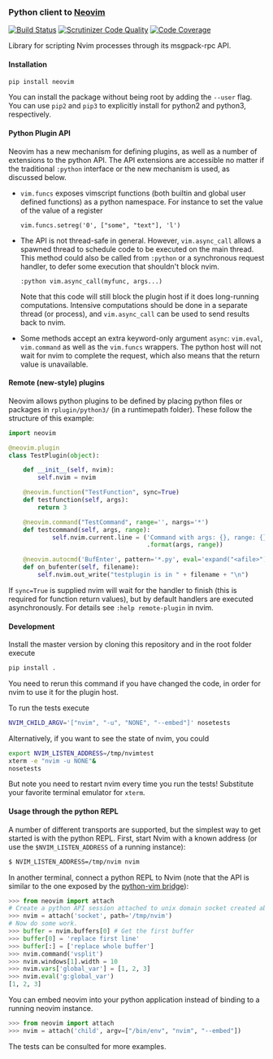 ### Python client to [Neovim](https://github.com/neovim/neovim)

[![Build Status](https://travis-ci.org/neovim/python-client.svg?branch=master)](https://travis-ci.org/neovim/python-client)
[![Scrutinizer Code Quality](https://scrutinizer-ci.com/g/neovim/python-client/badges/quality-score.png?b=master)](https://scrutinizer-ci.com/g/neovim/python-client/?branch=master)
[![Code Coverage](https://scrutinizer-ci.com/g/neovim/python-client/badges/coverage.png?b=master)](https://scrutinizer-ci.com/g/neovim/python-client/?branch=master)

Library for scripting Nvim processes through its msgpack-rpc API.

#### Installation

```sh
pip install neovim
```

You can install the package without being root by adding the `--user` flag. You can use `pip2` and `pip3` to explicitly install for python2 and python3, respectively.

#### Python Plugin API

Neovim has a new mechanism for defining plugins, as well as a number of extensions to the python API. The API extensions are accessible no matter if the traditional `:python` interface or the new mechanism is used, as discussed below.

* `vim.funcs` exposes vimscript functions (both builtin and global user defined functions) as a python namespace. For instance to set the value of the value of a register

    `vim.funcs.setreg('0', ["some", "text"], 'l')`

* The API is not thread-safe in general. However, `vim.async_call` allows a spawned thread to schedule code to be executed on the main thread. This method could also be called from `:python` or a synchronous request handler, to defer some execution that shouldn't block nvim.

    `:python vim.async_call(myfunc, args...)`

  Note that this code will still block the plugin host if it does long-running computations. Intensive computations should be done in a separate thread (or process), and `vim.async_call` can be used to send results back to nvim.

* Some methods accept an extra keyword-only argument `async`: `vim.eval`, `vim.command` as well as the `vim.funcs` wrappers. The python host will not wait for nvim to complete the request, which also means that the return value is unavailable.

#### Remote (new-style) plugins

Neovim allows python plugins to be defined by placing python files or packages in `rplugin/python3/` (in a runtimepath folder). These follow the structure of this example:
```python
import neovim

@neovim.plugin
class TestPlugin(object):

    def __init__(self, nvim):
        self.nvim = nvim

    @neovim.function("TestFunction", sync=True)
    def testfunction(self, args):
        return 3

    @neovim.command("TestCommand", range='', nargs='*')
    def testcommand(self, args, range):
            self.nvim.current.line = ('Command with args: {}, range: {}'
                                      .format(args, range))

    @neovim.autocmd('BufEnter', pattern='*.py', eval='expand("<afile>")', sync=True)
    def on_bufenter(self, filename):
        self.nvim.out_write("testplugin is in " + filename + "\n")
```

If `sync=True` is supplied nvim will wait for the handler to finish (this is required for function return values),
but by default handlers are executed asynchronously.
For details see `:help remote-plugin` in nvim.

#### Development

Install the master version by cloning this repository and in the root folder execute

```sh
pip install .
```

You need to rerun this command if you have changed the code, in order for nvim to use it for the plugin host.

To run the tests execute

```sh
NVIM_CHILD_ARGV='["nvim", "-u", "NONE", "--embed"]' nosetests
```

Alternatively, if you want to see the state of nvim, you could

```sh
export NVIM_LISTEN_ADDRESS=/tmp/nvimtest
xterm -e "nvim -u NONE"&
nosetests
```

But note you need to restart nvim every time you run the tests! Substitute your favorite terminal emulator for `xterm`.

#### Usage through the python REPL

A number of different transports are supported, but the simplest way to get
started is with the python REPL. First, start Nvim with a known address (or
use the `$NVIM_LISTEN_ADDRESS` of a running instance): 

```sh
$ NVIM_LISTEN_ADDRESS=/tmp/nvim nvim
```

In another terminal, connect a python REPL to Nvim (note that the API is
similar to the one exposed by the [python-vim
bridge](http://vimdoc.sourceforge.net/htmldoc/if_pyth.html#python-vim)):

```python
>>> from neovim import attach
# Create a python API session attached to unix domain socket created above:
>>> nvim = attach('socket', path='/tmp/nvim')
# Now do some work. 
>>> buffer = nvim.buffers[0] # Get the first buffer
>>> buffer[0] = 'replace first line'
>>> buffer[:] = ['replace whole buffer']
>>> nvim.command('vsplit')
>>> nvim.windows[1].width = 10
>>> nvim.vars['global_var'] = [1, 2, 3]
>>> nvim.eval('g:global_var')
[1, 2, 3]
```

You can embed neovim into your python application instead of binding to a running neovim instance.

```python
>>> from neovim import attach
>>> nvim = attach('child', argv=["/bin/env", "nvim", "--embed"])
```

The tests can be consulted for more examples.
